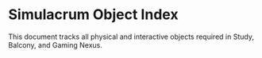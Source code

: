# Simulacrum Object Index

This document tracks all physical and interactive objects required in Study, Balcony, and Gaming Nexus.